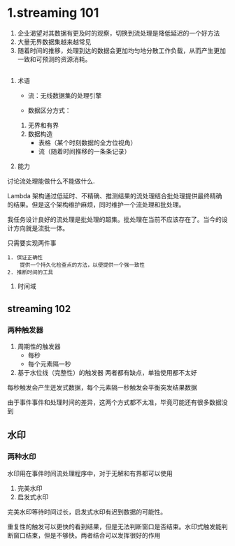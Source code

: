 # 1.streaming 101
1. 企业渴望对其数据有更及时的观察，切换到流处理是降低延迟的一个好方法
2. 大量无界数据集越来越常见
3. 随着时间的推移，处理到达的数据会更加均匀地分散工作负载，从而产生更加一致和可预测的资源消耗。

## 
1. 术语
	- 流：无线数据集的处理引擎

	- 数据区分方式：
	1. 无界和有界
	2. 数据构造
		- 表格（某个时刻数据的全方位视角）
		- 流（随着时间推移的一条条记录）

2. 能力
   
讨论流处理能做什么不能做什么.

Lambda 架构通过低延时、不精确、推测结果的流处理结合批处理提供最终精确的结果。但是这个架构维护麻烦，同时维护一个流处理和批处理。

我任务设计良好的流处理是批处理的超集。批处理在当前不应该存在了。当今的设计方向就是流批一体。

只需要实现两件事

	1. 保证正确性
		提供一个持久化检查点的方法，以便提供一个强一致性
	2. 推断时间的工具



1. 时间域


## streaming 102
### 两种触发器
1. 周期性的触发器
	- 每秒
	- 每个元素隔一秒
2. 基于水位线（完整性）的触发器
两者都有缺点，单独使用都不太好

每秒触发会产生迸发式数据，每个元素隔一秒触发会平衡突发结果数据

由于事件事件和处理时间的差异，这两个方式都不太准，毕竟可能还有很多数据没到


## 水印
### 两种水印
水印用在事件时间流处理程序中，对于无解和有界都可以使用
1. 完美水印
2. 启发式水印

完美水印等待时间过长，启发式水印有迟到数据的可能性。

重复性的触发可以更快的看到结果，但是无法判断窗口是否结束。水印式触发能判断窗口结束，但是不够快。两者结合可以发挥很好的作用
